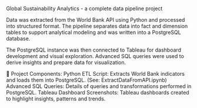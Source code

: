 Global Sustainability Analytics - a complete data pipeline project

Data was extracted from the World Bank API using Python and processed into structured format. The pipeline separates data into fact and dimension tables to support analytical modeling and was written into a PostgreSQL database.

The PostgreSQL instance was then connected to Tableau for dashboard development and visual exploration. Advanced SQL queries were used to derive insights and prepare data for visualization.

📁 Project Components:
Python ETL Script: Extracts World Bank indicators and loads them into PostgreSQL.
(See: ExtractDataFromAPI.ipynb)
Advanced SQL Queries: Details of queries and transformations performed in PostgreSQL. 
Tableau Dashboard Screenshots: Tableau dashboards created to highlight insights, patterns and trends.

